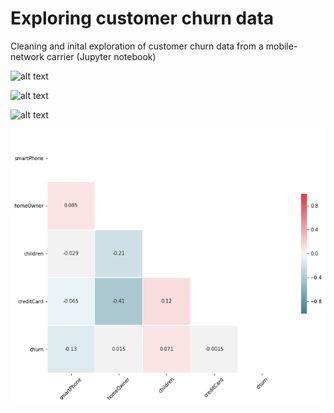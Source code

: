 # Exploring customer churn data
Cleaning and inital exploration of customer churn data from a mobile-network carrier (Jupyter notebook)

![alt text](https://github.com/crotty-d/customer-churn-explore/regPlotMins.png)

![alt text](https://github.com/crotty-d/customer-churn-explore/creditBar.png)

![alt text](https://github.com/crotty-d/customer-churn-explore/hansdSetAgeBox.png)

![alt text](https://github.com/crotty-d/customer-churn-explore/blob/master/booleanCor.png)
